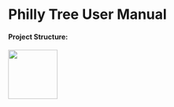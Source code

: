 # Philly Tree User Manual

<h4>Project Structure:</h4> <img src="https://res.cloudinary.com/dbn7mhdke/image/upload/v1525207210/Screen_Shot_2018-05-01_at_4.33.33_PM_gzptz0.png" height="100" width="100">



